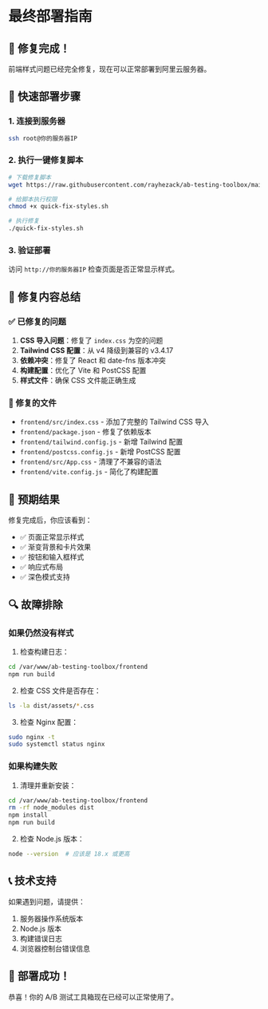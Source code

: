 # 最终部署指南

## 🎉 修复完成！

前端样式问题已经完全修复，现在可以正常部署到阿里云服务器。

## 🚀 快速部署步骤

### 1. 连接到服务器
```bash
ssh root@你的服务器IP
```

### 2. 执行一键修复脚本
```bash
# 下载修复脚本
wget https://raw.githubusercontent.com/rayhezack/ab-testing-toolbox/main/quick-fix-styles.sh

# 给脚本执行权限
chmod +x quick-fix-styles.sh

# 执行修复
./quick-fix-styles.sh
```

### 3. 验证部署
访问 `http://你的服务器IP` 检查页面是否正常显示样式。

## 🔧 修复内容总结

### ✅ 已修复的问题
1. **CSS 导入问题**：修复了 `index.css` 为空的问题
2. **Tailwind CSS 配置**：从 v4 降级到兼容的 v3.4.17
3. **依赖冲突**：修复了 React 和 date-fns 版本冲突
4. **构建配置**：优化了 Vite 和 PostCSS 配置
5. **样式文件**：确保 CSS 文件能正确生成

### 📁 修复的文件
- `frontend/src/index.css` - 添加了完整的 Tailwind CSS 导入
- `frontend/package.json` - 修复了依赖版本
- `frontend/tailwind.config.js` - 新增 Tailwind 配置
- `frontend/postcss.config.js` - 新增 PostCSS 配置
- `frontend/src/App.css` - 清理了不兼容的语法
- `frontend/vite.config.js` - 简化了构建配置

## 🎯 预期结果

修复完成后，你应该看到：
- ✅ 页面正常显示样式
- ✅ 渐变背景和卡片效果
- ✅ 按钮和输入框样式
- ✅ 响应式布局
- ✅ 深色模式支持

## 🔍 故障排除

### 如果仍然没有样式
1. 检查构建日志：
```bash
cd /var/www/ab-testing-toolbox/frontend
npm run build
```

2. 检查 CSS 文件是否存在：
```bash
ls -la dist/assets/*.css
```

3. 检查 Nginx 配置：
```bash
sudo nginx -t
sudo systemctl status nginx
```

### 如果构建失败
1. 清理并重新安装：
```bash
cd /var/www/ab-testing-toolbox/frontend
rm -rf node_modules dist
npm install
npm run build
```

2. 检查 Node.js 版本：
```bash
node --version  # 应该是 18.x 或更高
```

## 📞 技术支持

如果遇到问题，请提供：
1. 服务器操作系统版本
2. Node.js 版本
3. 构建错误日志
4. 浏览器控制台错误信息

## 🎊 部署成功！

恭喜！你的 A/B 测试工具箱现在已经可以正常使用了。 